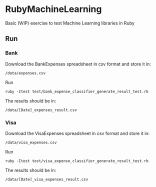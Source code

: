 # RubyMachineLearning
Basic (WIP) exercise to test Machine Learning libraries in Ruby

## Run

### Bank

Download the BankExpenses spreadsheet in csv format and store it in:

```
/data/expenses.csv
```

Run

```
ruby -Itest test/bank_expense_classifier_generate_result_test.rb
```

The results should be in:

```
/data/[Date]_expenses_result.csv
```

### Visa

Download the VisaExpenses spreadsheet in csv format and store it in:

```
/data/visa_expenses.csv
```

Run

```
ruby -Itest test/visa_expense_classifier_generate_result_test.rb
```

The results should be in:

```
/data/[Date]_visa_expenses_result.csv
```
